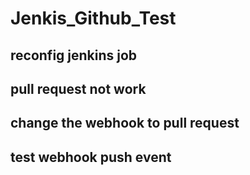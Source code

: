 # Jenkis_Github_Test

## reconfig jenkins job

## pull request not work

## change the webhook to pull request

## test webhook push event
